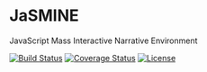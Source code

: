# JaSMINE
JavaScript Mass Interactive Narrative Environment

[![Build Status](https://img.shields.io/travis/kkragenbrink/jasmine/master.svg)](https://travis-ci.org/kkragenbrink/jasmine)
[![Coverage Status](https://img.shields.io/coveralls/kkragenbrink/jasmine.svg)](https://coveralls.io/r/kkragenbrink/jasmine)
[![License](https://img.shields.io/badge/license-MIT-blue.svg)](https://github.com/kkragenbrink/jasmine/blob/master/LICENSE.txt)
